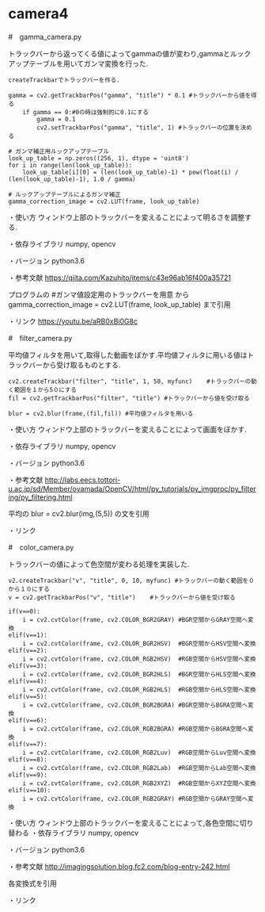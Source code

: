 # camera4
#　gamma_camera.py

トラックバーから返ってくる値によってgammaの値が変わり,gammaとルックアップテーブルを用いてガンマ変換を行った.

    createTrackbarでトラックバーを作る.

    gamma = cv2.getTrackbarPos("gamma", "title") * 0.1 #トラックバーから値を得る
        if gamma == 0:#0の時は強制的に0.1にする
            gamma = 0.1
            cv2.setTrackbarPos("gamma", "title", 1) #トラックバーの位置を決める
    
    # ガンマ補正用ルックアップテーブル
    look_up_table = np.zeros((256, 1), dtype = 'uint8')
    for i in range(len(look_up_table)):
        look_up_table[i][0] = (len(look_up_table)-1) * pow(float(i) / (len(look_up_table)-1), 1.0 / gamma)
    
    # ルックアップテーブルによるガンマ補正
    gamma_correction_image = cv2.LUT(frame, look_up_table)

・使い方
ウィンドウ上部のトラックバーを変えることによって明るさを調整する.

・依存ライブラリ
numpy, opencv

・バージョン
python3.6

・参考文献 
https://qiita.com/Kazuhito/items/c43e96ab16f400a35721

プログラムの
#ガンマ値設定用のトラックバーを用意
から
gamma_correction_image = cv2.LUT(frame, look_up_table)
まで引用

・リンク
https://youtu.be/aRB0xBi0G8c

#　filter_camera.py
    
平均値フィルタを用いて,取得した動画をぼかす.平均値フィルタに用いる値はトラックバーから受け取るものとする.

    cv2.createTrackbar("filter", "title", 1, 50, myfunc)    #トラックバーの動く範囲を１から5０にする
    fil = cv2.getTrackbarPos("filter", "title") #トラックバーから値を受け取る
    
    blur = cv2.blur(frame,(fil,fil)) #平均値フィルタを用いる
・使い方
ウィンドウ上部のトラックバーを変えることによって画面をぼかす.

・依存ライブラリ
numpy, opencv

・バージョン
python3.6

・参考文献
http://labs.eecs.tottori-u.ac.jp/sd/Member/oyamada/OpenCV/html/py_tutorials/py_imgproc/py_filtering/py_filtering.html

平均の
blur = cv2.blur(img,(5,5))
の文を引用

・リンク

#　color_camera.py

トラックバーの値によって色空間が変わる処理を実装した.

    v2.createTrackbar("v", "title", 0, 10, myfunc) #トラックバーの動く範囲を０から１０にする
    v = cv2.getTrackbarPos("v", "title")    #トラックバーから値を受け取る
    
    if(v==0):
        i = cv2.cvtColor(frame, cv2.COLOR_BGR2GRAY) #BGR空間からGRAY空間へ変換
    elif(v==1):
        i = cv2.cvtColor(frame, cv2.COLOR_BGR2HSV)  #BGR空間からHSV空間へ変換
    elif(v==2):
        i = cv2.cvtColor(frame, cv2.COLOR_RGB2HSV)  #RGB空間からHSV空間へ変換
    elif(v==3):
        i = cv2.cvtColor(frame, cv2.COLOR_BGR2HLS)  #BGR空間からHLS空間へ変換
    elif(v==4):
        i = cv2.cvtColor(frame, cv2.COLOR_RGB2HLS)  #RGB空間からHLS空間へ変換
    elif(v==5):
        i = cv2.cvtColor(frame, cv2.COLOR_BGR2BGRA) #BGR空間からBGRA空間へ変換
    elif(v==6):
        i = cv2.cvtColor(frame, cv2.COLOR_RGB2BGRA) #RGB空間からBGRA空間へ変換
    elif(v==7):
        i = cv2.cvtColor(frame, cv2.COLOR_RGB2Luv)  #RGB空間からLuv空間へ変換
    elif(v==8):
        i = cv2.cvtColor(frame, cv2.COLOR_RGB2Lab)  #RGB空間からLab空間へ変換
    elif(v==9):
        i = cv2.cvtColor(frame, cv2.COLOR_RGB2XYZ)  #RGB空間からXYZ空間へ変換
    elif(v==10):
        i = cv2.cvtColor(frame, cv2.COLOR_RGB2GRAY) #RGB空間からGRAY空間へ変換
    
・使い方
ウィンドウ上部のトラックバーを変えることによって,各色空間に切り替わる
・依存ライブラリ
numpy, opencv

・バージョン
python3.6

・参考文献
http://imagingsolution.blog.fc2.com/blog-entry-242.html

各変換式を引用

・リンク
